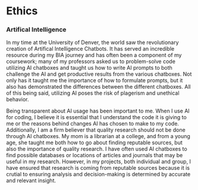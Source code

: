 # Ethics
### Artifical Intelligence
In my time at the University of Denver, the world saw the revolutionary creation of Artifical Intelligence Chatbots. It has served an incredible resource during my BIA journey and has often been a component of my coursework; many of my professors asked us to problem-solve code utilizing AI chatboxes and taught us how to write AI prompts to both challenge the AI and get productive results from the various chatboxes. Not only has it taught me the importance of how to formulate prompts, but it also has demonstrated the differences between the different chatboxes. All of this being said, utilizing AI poses the risk of plagerism and unethical behavior. 

Being transparent about AI usage has been important to me. When I use AI for coding, I believe it is essential that I understand the code it is giving to me or the reasons behind changes AI has chosen to make to my code. Additionally, I am a firm believer that quality research should not be done through AI chatboxes. My mom is a librarian at a college, and from a young age, she taught me both how to go about finding reputable sources, but also the importance of quality research. I have often used AI chatboxes to find possible databases or locations of articles and journals that may be useful in my research. However, in my projects, both individual and group, I have ensured that research is coming from reputable sources because it is crutial to ensuring analysis and decision-making is determined by accurate and relevant insight. 
